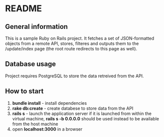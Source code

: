 # README

## General information
This is a sample Ruby on Rails project. It fetches a set of JSON-formatted objects from a remote API, stores, filteres and outputs them to the /update/index page (the root route redirects to this page as well).

## Database usage
Project requires PostgreSQL to store the data retreived from the API.

## How to start
1. **bundle install** - install dependencies
2. **rake db:create** - create databese to store data from the API
3. **rails s** - launch the application server
   if it is launched from within the virtual machine,
   **rails s -b 0.0.0.0** should be used instead to be available from the host machine
4. open **localhost:3000** in a browser

